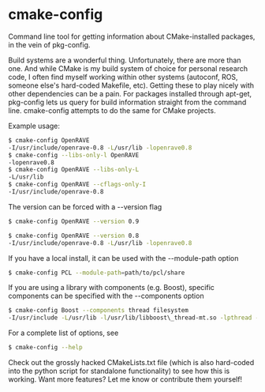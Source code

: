 cmake-config
============

Command line tool for getting information about CMake-installed packages, in the vein of pkg-config. 

Build systems are a wonderful thing. Unfortunately, there are more than one. And while CMake is my build system 
of choice for personal research code, I often find myself working within other systems (autoconf, ROS, someone else's 
hard-coded Makefile, etc). Getting these to play nicely with other dependencies can be a pain. 
For packages installed through apt-get, pkg-config lets us query for build information straight from the command line. 
cmake-config attempts to do the same for CMake projects.

Example usage:

```bash
$ cmake-config OpenRAVE
-I/usr/include/openrave-0.8 -L/usr/lib -lopenrave0.8
$ cmake-config --libs-only-l OpenRAVE
-lopenrave0.8
$ cmake-config OpenRAVE --libs-only-L
-L/usr/lib
$ cmake-config OpenRAVE --cflags-only-I
-I/usr/include/openrave-0.8
```

The version can be forced with a --version flag

```bash
$ cmake-config OpenRAVE --version 0.9

$ cmake-config OpenRAVE --version 0.8
-I/usr/include/openrave-0.8 -L/usr/lib -lopenrave0.8
```

If you have a local install, it can be used with the --module-path option

```bash
$ cmake-config PCL --module-path=path/to/pcl/share
```

If you are using a library with components (e.g. Boost), specific components can be specified with the --components option

```bash
$ cmake-config Boost --components thread filesystem
-I/usr/include -L/usr/lib -l/usr/lib/libboost\_thread-mt.so -lpthread -l/usr/lib/libboost\_filesystem-mt.so
```

For a complete list of options, see

```bash
$ cmake-config --help
```

Check out the grossly hacked CMakeLists.txt file (which is also hard-coded into the python script for standalone functionality) to see 
how this is working. Want more features? Let me know or contribute them yourself!
